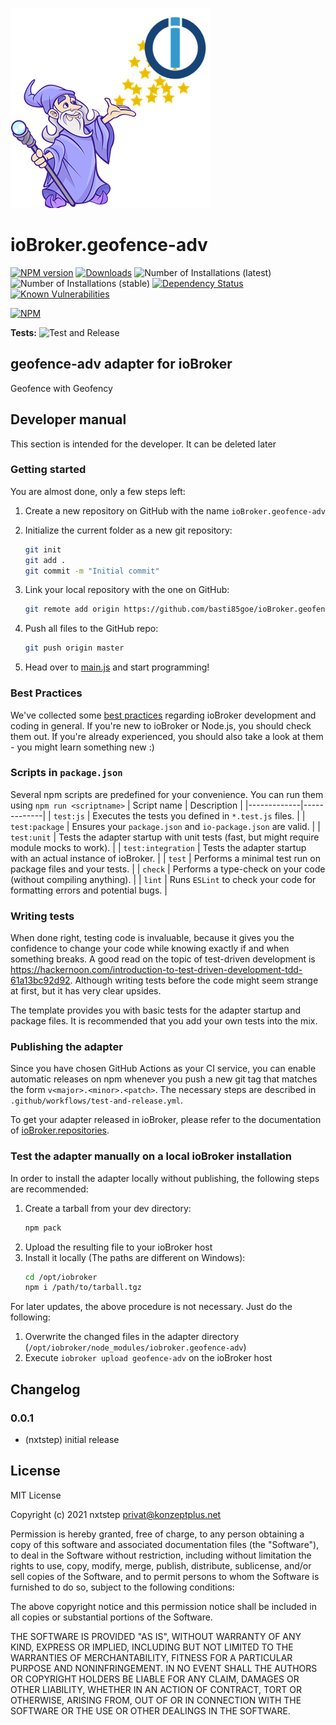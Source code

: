 ![Logo](admin/geofence-adv.png)
# ioBroker.geofence-adv

[![NPM version](http://img.shields.io/npm/v/iobroker.geofence-adv.svg)](https://www.npmjs.com/package/iobroker.geofence-adv)
[![Downloads](https://img.shields.io/npm/dm/iobroker.geofence-adv.svg)](https://www.npmjs.com/package/iobroker.geofence-adv)
![Number of Installations (latest)](http://iobroker.live/badges/geofence-adv-installed.svg)
![Number of Installations (stable)](http://iobroker.live/badges/geofence-adv-stable.svg)
[![Dependency Status](https://img.shields.io/david/basti85goe/iobroker.geofence-adv.svg)](https://david-dm.org/basti85goe/iobroker.geofence-adv)
[![Known Vulnerabilities](https://snyk.io/test/github/basti85goe/ioBroker.geofence-adv/badge.svg)](https://snyk.io/test/github/basti85goe/ioBroker.geofence-adv)

[![NPM](https://nodei.co/npm/iobroker.geofence-adv.png?downloads=true)](https://nodei.co/npm/iobroker.geofence-adv/)

**Tests:** ![Test and Release](https://github.com/basti85goe/ioBroker.geofence-adv/workflows/Test%20and%20Release/badge.svg)

## geofence-adv adapter for ioBroker

Geofence with Geofency

## Developer manual
This section is intended for the developer. It can be deleted later

### Getting started

You are almost done, only a few steps left:
1. Create a new repository on GitHub with the name `ioBroker.geofence-adv`
1. Initialize the current folder as a new git repository:  
	```bash
	git init
	git add .
	git commit -m "Initial commit"
	```
1. Link your local repository with the one on GitHub:  
	```bash
	git remote add origin https://github.com/basti85goe/ioBroker.geofence-adv
	```

1. Push all files to the GitHub repo:  
	```bash
	git push origin master
	```

1. Head over to [main.js](main.js) and start programming!

### Best Practices
We've collected some [best practices](https://github.com/ioBroker/ioBroker.repositories#development-and-coding-best-practices) regarding ioBroker development and coding in general. If you're new to ioBroker or Node.js, you should
check them out. If you're already experienced, you should also take a look at them - you might learn something new :)

### Scripts in `package.json`
Several npm scripts are predefined for your convenience. You can run them using `npm run <scriptname>`
| Script name | Description |
|-------------|-------------|
| `test:js` | Executes the tests you defined in `*.test.js` files. |
| `test:package` | Ensures your `package.json` and `io-package.json` are valid. |
| `test:unit` | Tests the adapter startup with unit tests (fast, but might require module mocks to work). |
| `test:integration` | Tests the adapter startup with an actual instance of ioBroker. |
| `test` | Performs a minimal test run on package files and your tests. |
| `check` | Performs a type-check on your code (without compiling anything). |
| `lint` | Runs `ESLint` to check your code for formatting errors and potential bugs. |

### Writing tests
When done right, testing code is invaluable, because it gives you the 
confidence to change your code while knowing exactly if and when 
something breaks. A good read on the topic of test-driven development 
is https://hackernoon.com/introduction-to-test-driven-development-tdd-61a13bc92d92. 
Although writing tests before the code might seem strange at first, but it has very 
clear upsides.

The template provides you with basic tests for the adapter startup and package files.
It is recommended that you add your own tests into the mix.

### Publishing the adapter
Since you have chosen GitHub Actions as your CI service, you can 
enable automatic releases on npm whenever you push a new git tag that matches the form 
`v<major>.<minor>.<patch>`. The necessary steps are described in `.github/workflows/test-and-release.yml`.

To get your adapter released in ioBroker, please refer to the documentation 
of [ioBroker.repositories](https://github.com/ioBroker/ioBroker.repositories#requirements-for-adapter-to-get-added-to-the-latest-repository).

### Test the adapter manually on a local ioBroker installation
In order to install the adapter locally without publishing, the following steps are recommended:
1. Create a tarball from your dev directory:  
	```bash
	npm pack
	```
1. Upload the resulting file to your ioBroker host
1. Install it locally (The paths are different on Windows):
	```bash
	cd /opt/iobroker
	npm i /path/to/tarball.tgz
	```

For later updates, the above procedure is not necessary. Just do the following:
1. Overwrite the changed files in the adapter directory (`/opt/iobroker/node_modules/iobroker.geofence-adv`)
1. Execute `iobroker upload geofence-adv` on the ioBroker host

## Changelog

### 0.0.1
* (nxtstep) initial release

## License
MIT License

Copyright (c) 2021 nxtstep <privat@konzeptplus.net>

Permission is hereby granted, free of charge, to any person obtaining a copy
of this software and associated documentation files (the "Software"), to deal
in the Software without restriction, including without limitation the rights
to use, copy, modify, merge, publish, distribute, sublicense, and/or sell
copies of the Software, and to permit persons to whom the Software is
furnished to do so, subject to the following conditions:

The above copyright notice and this permission notice shall be included in all
copies or substantial portions of the Software.

THE SOFTWARE IS PROVIDED "AS IS", WITHOUT WARRANTY OF ANY KIND, EXPRESS OR
IMPLIED, INCLUDING BUT NOT LIMITED TO THE WARRANTIES OF MERCHANTABILITY,
FITNESS FOR A PARTICULAR PURPOSE AND NONINFRINGEMENT. IN NO EVENT SHALL THE
AUTHORS OR COPYRIGHT HOLDERS BE LIABLE FOR ANY CLAIM, DAMAGES OR OTHER
LIABILITY, WHETHER IN AN ACTION OF CONTRACT, TORT OR OTHERWISE, ARISING FROM,
OUT OF OR IN CONNECTION WITH THE SOFTWARE OR THE USE OR OTHER DEALINGS IN THE
SOFTWARE.